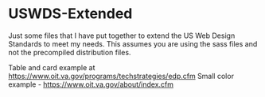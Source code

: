 # USWDS-Extended
Just some files that I have put together to extend the US Web Design Standards to meet my needs. This assumes you are using the sass files and not the precompiled distribution files.

Table and card example at https://www.oit.va.gov/programs/techstrategies/edp.cfm 
Small color example - https://www.oit.va.gov/about/index.cfm
